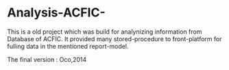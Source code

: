 # Analysis-ACFIC-
This is a old project which was build for analynizing information from Database of ACFIC. It provided many stored-procedure to front-platform for fulling data in the mentioned report-model. 

The final version : Oco,2014
